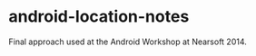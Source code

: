 android-location-notes
======================

Final approach used at the Android Workshop at Nearsoft 2014.
